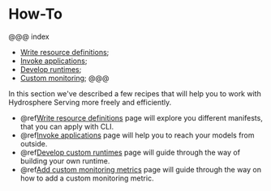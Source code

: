 # How-To 

@@@ index
* [Write resource definitions](write-resource-definitions.md);
* [Invoke applications](invoke-applications.md);
* [Develop runtimes](develop-runtimes.md);
* [Custom monitoring](add-custom-monitoring-metric.md);
@@@

In this section we've described a few recipes that will help you to work 
with Hydrosphere Serving more freely and efficiently.

* @ref[Write resource definitions](write-resource-definitions.md) page will 
explore you different manifests, that you can apply with CLI.
* @ref[Invoke applications](invoke-applications.md) page will help you to 
reach your models from outside.
* @ref[Develop custom runtimes](develop-runtimes.md) page will guide through 
the way of building your own runtime. 
* @ref[Add custom monitoring metrics](add-custom-monitoring-metric.md) page 
will guide through the way on how to add a custom monitoring metric. 


